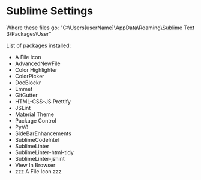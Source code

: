 # Sublime Settings

Where these files go: "C:\Users\[userName]\AppData\Roaming\Sublime Text 3\Packages\User"

List of packages installed:

* A File Icon
* AdvancedNewFile
* Color Highlighter
* ColorPicker
* DocBlockr
* Emmet
* GitGutter
* HTML-CSS-JS Prettify
* JSLint
* Material Theme
* Package Control
* PyV8
* SideBarEnhancements
* SublimeCodeIntel
* SublimeLinter
* SublimeLinter-html-tidy
* SublimeLinter-jshint
* View In Browser
* zzz A File Icon zzz